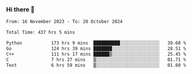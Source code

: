 ### Hi there 👋

<!--
**floyiac/floyiac** is a ✨ _special_ ✨ repository because its `README.md` (this file) appears on your GitHub profile.

Here are some ideas to get you started:

- 🔭 I’m currently working on ...
- 🌱 I’m currently learning ...
- 👯 I’m looking to collaborate on ...
- 🤔 I’m looking for help with ...
- 💬 Ask me about ...
- 📫 How to reach me: ...
- 😄 Pronouns: ...
- ⚡ Fun fact: ...
-->

<!--START_SECTION:waka-->

```txt
From: 16 November 2023 - To: 20 October 2024

Total Time: 437 hrs 5 mins

Python           173 hrs 9 mins  ██████████░░░░░░░░░░░░░░░   39.60 %
Go               124 hrs 39 mins ███████░░░░░░░░░░░░░░░░░░   28.51 %
C++              111 hrs 17 mins ██████▒░░░░░░░░░░░░░░░░░░   25.45 %
C                7 hrs 27 mins   ▒░░░░░░░░░░░░░░░░░░░░░░░░   01.71 %
Text             6 hrs 59 mins   ▒░░░░░░░░░░░░░░░░░░░░░░░░   01.60 %
```

<!--END_SECTION:waka-->
